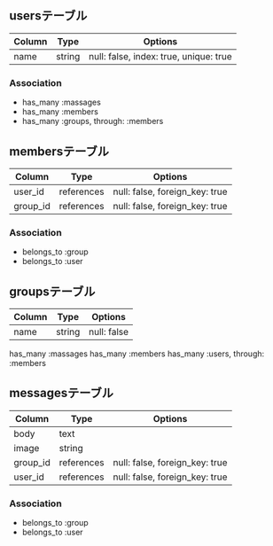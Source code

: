 ## usersテーブル
|Column|Type|Options|
|------|----|-------|
|name|string|null: false, index: true, unique: true|

### Association
- has_many :massages
- has_many :members
- has_many :groups, through: :members


## membersテーブル

|Column|Type|Options|
|------|----|-------|
|user_id|references|null: false, foreign_key: true|
|group_id|references|null: false, foreign_key: true|

### Association
- belongs_to :group
- belongs_to :user


## groupsテーブル
|Column|Type|Options|
|------|----|-------|
|name|string|null: false|

has_many :massages
has_many :members
has_many :users, through: :members


## messagesテーブル
|Column|Type|Options|
|------|----|-------|
|body|text||
|image|string||
|group_id|references|null: false, foreign_key: true|
|user_id|references|null: false, foreign_key: true|

### Association
- belongs_to :group
- belongs_to :user

